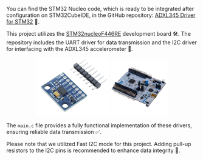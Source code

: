 You can find the STM32 Nucleo code, which is ready to be integrated after configuration on STM32CubeIDE, in the GitHub repository: [ADXL345 Driver for STM32](https://github.com/WassimHedfi/adxl345-driver-stm32) 🚀.

This project utilizes the [STM32nucleoF446RE](https://www.st.com/en/microcontrollers-microprocessors/stm32f446re.html) development board 🛠️. The repository includes the UART driver for data transmission and the I2C driver for interfacing with the ADXL345 accelerometer 📡.

<p align="center">
  <img src="../Figures/adxl345.png" alt="ADXL345 Accelerometer" width="190"/> 
  <img src="../Figures/stm32f446re_nucleo.png" alt="STM32 Nucleo Board" width="150"/>  
</p>

The `main.c` file provides a fully functional implementation of these drivers, ensuring reliable data transmission ✅.

Please note that we utilized Fast I2C mode for this project. Adding pull-up resistors to the I2C pins is recommended to enhance data integrity 🔧.
